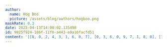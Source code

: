 ```yaml
---
author:
  name: Hog Boo
  picture: /assets/blog/authors/hogboo.png
maskRate: 0.3
date: 2025-04-13T14:00:02.135498
id: 9825f924-186f-11f0-a443-e9a16facfd51
content: '[[8, 0, 2, 4, 3, 1, 6, 0, 7], [0, 3, 6, 0, 9, 7, 1, 8, 0], [1, 9, 7, 0, 6, 8, 4, 2, 0], [0, 0, 9, 0, 1, 6, 0, 4, 2], [2, 0, 0, 3, 7, 5, 0, 0, 0], [5, 1, 8, 9, 0, 4, 0, 3, 6], [7, 4, 3, 6, 0, 9, 0, 5, 1], [9, 0, 1, 7, 5, 0, 3, 6, 4], [6, 2, 5, 0, 4, 3, 0, 7, 9]]'
---
```

